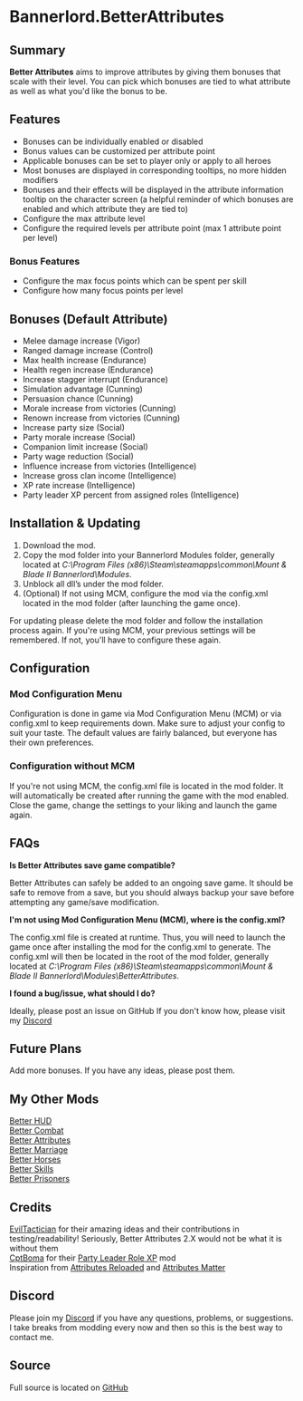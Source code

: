 # Bannerlord.BetterAttributes

## Summary
**Better Attributes** aims to improve attributes by giving them bonuses that scale with their level. You can pick which bonuses are tied to what attribute as well as what you'd like the bonus to be.

## Features
- Bonuses can be individually enabled or disabled
- Bonus values can be customized per attribute point
- Applicable bonuses can be set to player only or apply to all heroes
- Most bonuses are displayed in corresponding tooltips, no more hidden modifiers
- Bonuses and their effects will be displayed in the attribute information tooltip on the character screen (a helpful reminder of which bonuses are enabled and which attribute they are tied to)
- Configure the max attribute level
- Configure the required levels per attribute point (max 1 attribute point per level)

### Bonus Features
- Configure the max focus points which can be spent per skill
- Configure how many focus points per level

## Bonuses (Default Attribute)
- Melee damage increase (Vigor)
- Ranged damage increase (Control)
- Max health increase (Endurance)
- Health regen increase (Endurance)
- Increase stagger interrupt (Endurance)
- Simulation advantage (Cunning)
- Persuasion  chance (Cunning)
- Morale increase from victories (Cunning)
- Renown increase from victories (Cunning)
- Increase party size (Social)
- Party morale increase (Social)
- Companion limit increase (Social)
- Party wage reduction (Social)
- Influence increase from victories (Intelligence)
- Increase gross clan income (Intelligence)
- XP rate increase (Intelligence)
- Party leader XP percent from assigned roles (Intelligence)

## Installation & Updating
1. Download the mod.
2. Copy the mod folder into your Bannerlord Modules folder, generally located at _C:\Program Files (x86)\Steam\steamapps\common\Mount & Blade II Bannerlord\Modules_.
3. Unblock all dll’s under the mod folder.
4. (Optional) If not using MCM, configure the mod via the config.xml located in the mod folder (after launching the game once).

For updating please delete the mod folder and follow the installation process again.
If you're using MCM, your previous settings will be remembered. If not, you'll have to configure these again.

## Configuration
### Mod Configuration Menu
Configuration is done in game via Mod Configuration Menu (MCM) or via config.xml to keep requirements down.
Make sure to adjust your config to suit your taste. The default values are fairly balanced, but everyone has their own preferences.

### Configuration without MCM
If you're not using MCM, the config.xml file is located in the mod folder. It will automatically be created after running the game with the mod enabled. Close the game, change the settings to your liking and launch the game again.

## FAQs
**Is Better Attributes save game compatible?**

Better Attributes can safely be added to an ongoing save game.
It should be safe to remove from a save, but you should always backup your save before attempting any game/save modification.

**I'm not using Mod Configuration Menu (MCM), where is the config.xml?**

The config.xml file is created at runtime. Thus, you will need to launch the game once after installing the mod for the config.xml to generate. The config.xml will then be located in the root of the mod folder, generally located at _C:\Program Files (x86)\Steam\steamapps\common\Mount & Blade II Bannerlord\Modules\BetterAttributes_.

**I found a bug/issue, what should I do?**

Ideally, please post an issue on GitHub
If you don't know how, please visit my [Discord](https://discord.gg/yMAVqcwcZQ)

## Future Plans
Add more bonuses. If you have any ideas, please post them.

## My Other Mods
[Better HUD](https://www.nexusmods.com/mountandblade2bannerlord/mods/3234)  
[Better Combat](https://www.nexusmods.com/mountandblade2bannerlord/mods/3188)  
[Better Attributes](https://www.nexusmods.com/mountandblade2bannerlord/mods/3434)  
[Better Marriage](https://www.nexusmods.com/mountandblade2bannerlord/mods/3202)  
[Better Horses](https://www.nexusmods.com/mountandblade2bannerlord/mods/3205)  
[Better Skills](https://www.nexusmods.com/mountandblade2bannerlord/mods/3433)  
[Better Prisoners](https://www.nexusmods.com/mountandblade2bannerlord/mods/3192)  

##	Credits
[EvilTactician](https://www.nexusmods.com/mountandblade2bannerlord/users/1096062) for their amazing ideas and their contributions in testing/readability! Seriously, Better Attributes 2.X would not be what it is without them  
[CptBoma](https://www.nexusmods.com/mountandblade2bannerlord/users/48999173) for their [Party Leader Role XP](https://www.nexusmods.com/mountandblade2bannerlord/mods/3279) mod  
Inspiration  from [Attributes Reloaded](https://www.nexusmods.com/mountandblade2bannerlord/mods/1543) and [Attributes Matter](https://www.nexusmods.com/mountandblade2bannerlord/mods/1374)  

## Discord
Please join my [Discord](https://discord.gg/yMAVqcwcZQ) if you have any questions, problems, or suggestions. I take breaks from modding every now and then so this is the best way to contact me.

## Source
Full source is located on [GitHub](https://github.com/Shadow32055/Bannerlord.BetterAttributes)
